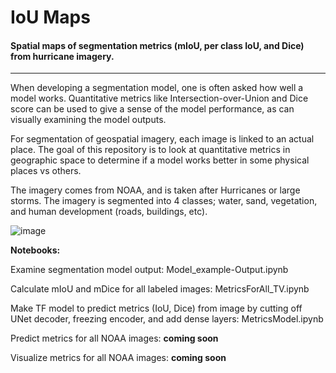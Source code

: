 # IoU Maps
#### Spatial maps of segmentation metrics (mIoU, per class IoU, and Dice) from hurricane imagery.
----
When developing a segmentation model, one is often asked how well a model works. Quantitative metrics like Intersection-over-Union and Dice score can be used to give a sense of the model performance, as can visually examining the model outputs. 

For segmentation of geospatial imagery, each image is linked to an actual place. The goal of this repository is to look at quantitative metrics in geographic space to determine if a model works better in some physical places vs others. 

The imagery comes from NOAA, and is taken after Hurricanes or large storms. The imagery is segmented into 4 classes; water, sand, vegetation, and human development (roads, buildings, etc). 

![image](https://user-images.githubusercontent.com/5330599/195084180-7130aa6e-6f92-4923-87ab-e86f1c10743b.png)


__Notebooks:__

Examine segmentation model output: Model_example-Output.ipynb 

Calculate mIoU and mDice for all labeled images: MetricsForAll_TV.ipynb

Make TF model to predict metrics (IoU, Dice) from image by cutting off UNet decoder, freezing encoder, and add dense layers: MetricsModel.ipynb

Predict metrics for all NOAA images: **coming soon**

Visualize metrics for all NOAA images: **coming soon**

